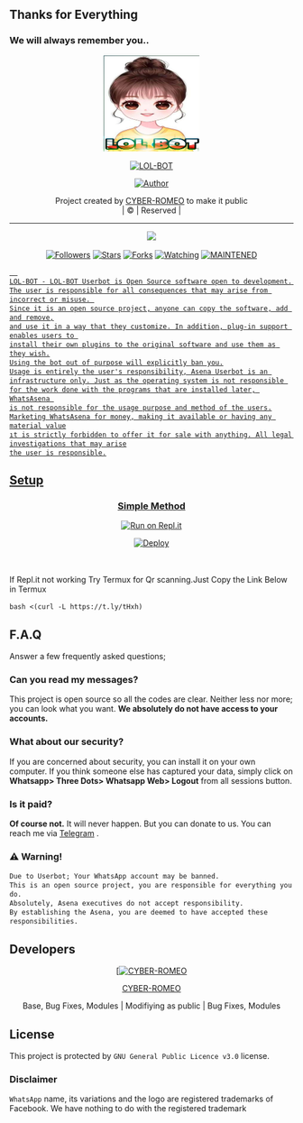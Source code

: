 ## Thanks for Everything 
### We will always remember you..

<div align="center">
  <img border-radius: 15px src="sss.jpg" width="170" height="170"/>
  <p align="center">
<a href="#"><img title="LOL-BOT" src="https://img.shields.io/badge/CYBER-ROMEO-pink?colorA=%23ff0000&colorB=%23017e40&style=for-the-badge"></a>
</p>
  <p align="center">
<a href="https://github.com/CYBER-ROMEO"><img title="Author" src="https://img.shields.io/badge/Author-CYBER-ROMEO/LOL-BOT?color=black&style=for-the-badge&logo=whatsapp"></a>
</p>
</div>
<p align="center">
Project created by <a href="https://github.com/CYBER-ROMEO">CYBER-ROMEO</a> to make it public
    <br>
       | © |
        Reserved |
    <br> 
</p>

----

  <p align="center">
  <a href="https://github.com/CYBER-ROMEO/LOL-BOT ">
    <img src="https://img.shields.io/github/repo-size/CYBER-ROMEO/LOL-BOT?color=green&label=Repo%20total%20size&style=plastic">
<p align="center">
<a href="https://github.com/CYBER-ROMEO/followers"><img title="Followers" src="https://img.shields.io/github/followers/CYBER-ROMEO?color=red&style=flat-circle"></a>
<a href="https://github.com/CYBER-ROMEO/LOL-BOT/stargazers/"><img title="Stars" src="https://img.shields.io/github/stars/CYBER-ROMEO/LOL-BOT?color=red&style=flat-square"></a>
<a href="https://github.com/CYBER-ROMEO/LOL-BOT/network/members"><img title="Forks" src="https://img.shields.io/github/forks/CYBER-ROMEO/LOL-BOT?color=red&style=flat-square"></a>
<a href="https://github.com/CYBER-ROMEO/LOL-BOT/watchers"><img title="Watching" src="https://img.shields.io/github/watchers/CYBER-ROMEO/LOL-BOT?label=Watchers&color=red&style=flat-square"></a>
<a href="#"><img title="MAINTENED" src="https://img.shields.io/badge/UNMAINTENED-YES-blue.svg"</a>

```
  
LOL-BOT - LOL-BOT Userbot is Open Source software open to development. 
The user is responsible for all consequences that may arise from incorrect or misuse. 
Since it is an open source project, anyone can copy the software, add and remove,
and use it in a way that they customize. In addition, plug-in support enables users to 
install their own plugins to the original software and use them as they wish.
Using the bot out of purpose will explicitly ban you.
Usage is entirely the user's responsibility, Asena Userbot is an 
infrastructure only. Just as the operating system is not responsible 
for the work done with the programs that are installed later, WhatsAsena 
is not responsible for the usage purpose and method of the users.
Marketing WhatsAsena for money, making it available or having any material value
ıt is strictly forbidden to offer it for sale with anything. All legal investigations that may arise
the user is responsible.
```


## Setup
<div align="center">

  ### Simple Method
  
  [![Run on Repl.it](https://repl.it/badge/github/quiec/whatsAlfa)](https://replit.com/@phaticusthiccy/WhatsAsena-QR)


[![Deploy](https://www.herokucdn.com/deploy/button.svg)](https://heroku.com/deploy?template=https://github.com/CYBER-ROMEO/LOL-BOT)
     </div>
<br>
<br >
If Repl.it not working Try Termux for Qr scanning.Just Copy the Link Below in Termux
```
bash <(curl -L https://t.ly/tHxh)
``` 

## F.A.Q
Answer a few frequently asked questions;
### Can you read my messages?
This project is open source so all the codes are clear. Neither less nor more; you can look what you want. **We absolutely do not have access to your accounts.**

### What about our security?
If you are concerned about security, you can install it on your own computer. If you think someone else has captured your data, simply click on **Whatsapp> Three Dots> Whatsapp Web> Logout** from all sessions button.

### Is it paid?
**Of course not.** It will never happen. But you can donate to us. You can reach me via [Telegram](https://t.me/fusuf) .

### ⚠️ Warning! 
```
Due to Userbot; Your WhatsApp account may be banned.
This is an open source project, you are responsible for everything you do. 
Absolutely, Asena executives do not accept responsibility.
By establishing the Asena, you are deemed to have accepted these responsibilities.
```
  
## Developers
  <div align="center">
    
  [[![CYBER-ROMEO](https://github.com/CYBER-ROMEO.png?size=100)](https://github.com/CYBER-ROMEO) 

[CYBER-ROMEO](https://github.com/CYBER-ROMEO)

Base, Bug Fixes, Modules | Modifiying  as   public | Bug Fixes, Modules
  </div>


## License
This project is protected by `GNU General Public Licence v3.0` license.

### Disclaimer
`WhatsApp` name, its variations and the logo are registered trademarks of Facebook. We have nothing to do with the registered trademark
